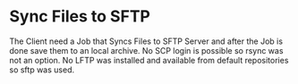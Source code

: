 Sync Files to SFTP
==================

The Client need a Job that Syncs Files to SFTP Server and after the Job is done save them to an local archive.
No SCP login is possible so rsync was not an option. No LFTP was installed and available from default repositories so sftp was used.


